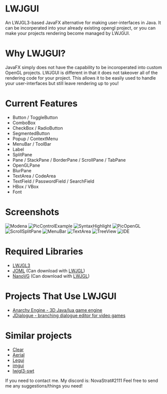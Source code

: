 # LWJGUI
An LWJGL3-based JavaFX alternative for making user-interfaces in Java. It can be incorperated into your already existing opengl project, or you can make your projects rendering become managed by LWJGUI.

# Why LWJGUI?
JavaFX simply does not have the capability to be incoroperated into custom OpenGL projects. LWJGUI is different in that it does not takeover all of the rendering code for your project. This allows it to be easily used to handle your user-interfaces but still leave rendering up to you!

# Current Features
- Button / ToggleButton
- ComboBox
- CheckBox / RadioButton
- SegmentedButton
- Popup / ContextMenu
- MenuBar / ToolBar
- Label
- SplitPane
- Pane / StackPane / BorderPane / ScrollPane / TabPane
- OpenGLPane
- BlurPane
- TextArea / CodeArea
- TextField / PasswordField / SearchField
- HBox / VBox
- Font

# Screenshots
![Modena](http://magaimg.net/img/7gkq.png)
![PicControlExample](http://magaimg.net/img/7gkp.png)
![SyntaxHighlight](http://magaimg.net/img/7cr8.png)
![PicOpenGL](https://i.imgur.com/jOHtsxJ.png)
![ScrollSplitPane](https://i.imgur.com/EKVvWdP.png)
![MenuBar](https://i.imgur.com/RdKJJJA.png)
![TextArea](http://magaimg.net/img/7upk.png)
![TreeView](https://i.imgur.com/WZQxpvU.png)
![IDE](http://magaimg.net/img/7upi.png)

# Required Libraries
- [LWJGL3](https://www.lwjgl.org/)
- [JOML](https://github.com/JOML-CI/JOML) (Can download with [LWJGL](https://www.lwjgl.org/customize))
- [NanoVG](https://github.com/memononen/nanovg) (Can download with [LWJGL](https://www.lwjgl.org/customize))

# Projects That Use LWJGUI
- [Anarchy Engine - 3D Java/lua game engine](https://github.com/orange451/AnarchyEngine)
- [JDialogue - branching dialogue editor for video games](https://github.com/SkyAphid/JDialogue)

# Similar projects
- [Clear](https://github.com/SkyAphid/Clear/)
- [Aerial](https://github.com/LacombeJ/Aerial)
- [Legui](https://github.com/LiquidEngine/legui)
- [imgui](https://github.com/kotlin-graphics/imgui)
- [lwjgl3-swt](https://github.com/LWJGLX/lwjgl3-swt)

If you need to contact me. My discord is: NovaStrat#2111
Feel free to send me any suggestions/things you need!
